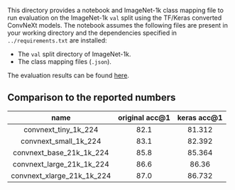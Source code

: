 This directory provides a notebook and ImageNet-1k class mapping file to run 
evaluation on the ImageNet-1k `val` split using the TF/Keras converted ConvNeXt
models. The notebook assumes the following files are present in your working
directory and the dependencies specified in `../requirements.txt` are installed:

* The `val` split directory of ImageNet-1k.
* The class mapping files (`.json`).

The evaluation results can be found [here](https://tensorboard.dev/experiment/wGejlqbYRtGUKSJoi89asQ/#scalars).

## Comparison to the reported numbers

| name | original acc@1 | keras acc@1 |
|:---:|:---:|:---:|
| convnext_tiny_1k_224 | 82.1 | 81.312 |
| convnext_small_1k_224 | 83.1 | 82.392 |
| convnext_base_21k_1k_224 | 85.8 | 85.364 |
| convnext_large_21k_1k_224 | 86.6 | 86.36 |
| convnext_xlarge_21k_1k_224 | 87.0 | 86.732 |